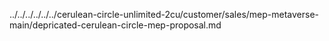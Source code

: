 ../../../../../../cerulean-circle-unlimited-2cu/customer/sales/mep-metaverse-main/depricated-cerulean-circle-mep-proposal.md